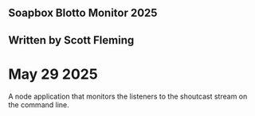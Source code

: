## Soapbox Blotto Monitor 2025
## Written by Scott Fleming
# May 29 2025

A node application that monitors the listeners to the shoutcast stream on the command line.
